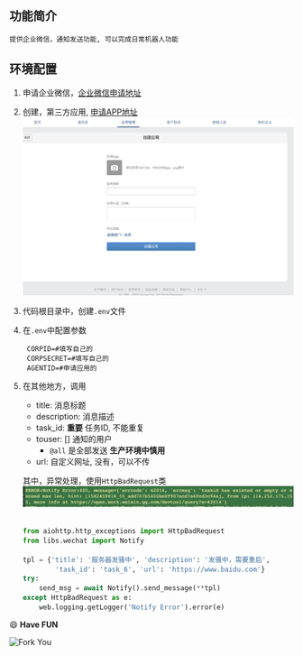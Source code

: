 ## 功能简介

    提供企业微信，通知发送功能, 可以完成日常机器人功能

## 环境配置
1. 申请企业微信，[企业微信申请地址](https://open.work.weixin.qq.com/api/doc)
2. 创建，第三方应用, [申请APP地址](https://work.weixin.qq.com/wework_admin/frame#apps)
    ![apply](../apply.png)
3. 代码根目录中，创建`.env`文件
4. 在`.env`中配置参数
   ```shell
    CORPID=#填写自己的
    CORPSECRET=#填写自己的
    AGENTID=#申请应用的
   ```

5. 在其他地方，调用
    - title: 消息标题
    - description: 消息描述
    - task_id: **重要** 任务ID, 不能重复
    - touser: [] 通知的用户 
      - `@all` 是全部发送 **生产环境中慎用**
    - url: 自定义网址, 没有，可以不传
    
    其中，异常处理，使用`HttpBadRequest`类
    ![error](../error.png)


    ```python

    from aiohttp.http_exceptions import HttpBadRequest
    from libs.wechat import Notify

    tpl = {'title': '服务器发骚中', 'description': '发骚中，需要重启',
            'task_id': 'task_6', 'url': 'https://www.baidu.com'}
    try:
        send_msg = await Notify().send_message(**tpl)
    except HttpBadRequest as e:
        web.logging.getLogger('Notify Error').error(e)
    ```

😄 **Have FUN**

![Fork You](https://camo.githubusercontent.com/af66ed3ad2d9fd159b9f5fdc92ba0a1804cff642/68747470733a2f2f692e696d6775722e636f6d2f4766746846417a2e706e67)